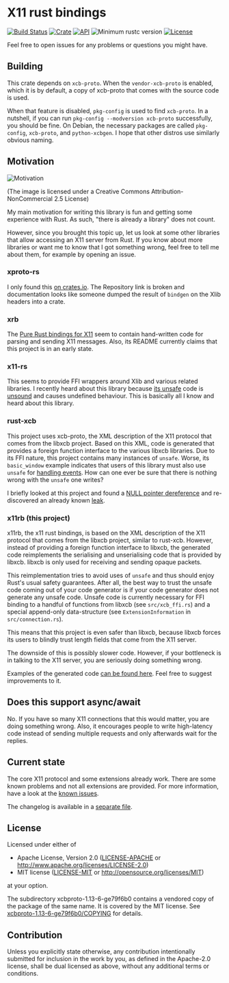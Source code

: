 # X11 rust bindings

[![Build Status](https://travis-ci.org/psychon/x11rb.svg?branch=master)](https://travis-ci.org/psychon/x11rb)
[![Crate](https://img.shields.io/crates/v/x11rb.svg)](https://crates.io/crates/x11rb)
[![API](https://docs.rs/x11rb/badge.svg)](https://docs.rs/x11rb)
![Minimum rustc version](https://img.shields.io/badge/rustc-1.37+-lightgray.svg)
[![License](https://img.shields.io/crates/l/x11rb.svg)](https://github.com/psychon/x11rb#license)

Feel free to open issues for any problems or questions you might have.


## Building

This crate depends on `xcb-proto`. When the `vendor-xcb-proto` is enabled, which
it is by default, a copy of xcb-proto that comes with the source code is used.

When that feature is disabled, `pkg-config` is used to find `xcb-proto`.  In a
nutshell, if you can run `pkg-config --modversion xcb-proto` successfully, you
should be fine. On Debian, the necessary packages are called `pkg-config`,
`xcb-proto`, and `python-xcbgen`. I hope that other distros use similarly
obvious naming.


## Motivation

![Motivation](https://imgs.xkcd.com/comics/standards.png)

(The image is licensed under a Creative Commons Attribution-NonCommercial 2.5 License)

My main motivation for writing this library is fun and getting some experience
with Rust. As such, "there is already a library" does not count.

However, since you brought this topic up, let us look at some other libraries
that allow accessing an X11 server from Rust. If you know about more libraries
or want me to know that I got something wrong, feel free to tell me about them,
for example by opening an issue.


### xproto-rs

I only found this [on crates.io](https://crates.io/crates/xproto). The
Repository link is broken and documentation looks like someone dumped the result
of `bindgen` on the Xlib headers into a crate.


### xrb

The [Pure Rust bindings for X11](https://github.com/DaMrNelson/xrb) seem to
contain hand-written code for parsing and sending X11 messages. Also, its README
currently claims that this project is in an early state.


### x11-rs

This seems to provide FFI wrappers around Xlib and various related libraries. I
recently heard about this library because [its
unsafe](https://github.com/erlepereira/x11-rs/issues/99) code is
[unsound](https://github.com/rust-lang/rust/issues/52898) and causes undefined
behaviour. This is basically all I know and heard about this library.


### rust-xcb

This project uses xcb-proto, the XML description of the X11 protocol that comes
from the libxcb project. Based on this XML, code is generated that provides a
foreign function interface to the various libxcb libraries. Due to its FFI
nature, this project contains many instances of `unsafe`. Worse, its
`basic_window` example indicates that users of this library must also use
`unsafe` for [handling
events](https://github.com/rtbo/rust-xcb/blob/d7cb614a6fe9f4424ed26939a5720770f84acd05/examples/basic_window.rs#L66).
How can one ever be sure that there is nothing wrong with the `unsafe` one
writes?

I briefly looked at this project and found a [NULL pointer
dereference](https://github.com/rtbo/rust-xcb/issues/64) and re-discovered an
already known [leak](https://github.com/rtbo/rust-xcb/issues/57).


### x11rb (this project)

x11rb, the x11 rust bindings, is based on the XML description of the X11
protocol that comes from the libxcb project, similar to rust-xcb. However,
instead of providing a foreign function interface to libxcb, the generated code
reimplements the serialising and unserialising code that is provided by libxcb.
libxcb is only used for receiving and sending opaque packets.

This reimplementation tries to avoid uses of `unsafe` and thus should enjoy
Rust's usual safety guarantees. After all, the best way to trust the unsafe code
coming out of your code generator is if your code generator does not generate
any unsafe code. Unsafe code is currently necessary for FFI binding to a handful
of functions from libxcb (see `src/xcb_ffi.rs`) and a special append-only
data-structure (see `ExtensionInformation` in `src/connection.rs`).

This means that this project is even safer than libxcb, because libxcb forces
its users to blindly trust length fields that come from the X11 server.

The downside of this is possibly slower code. However, if your bottleneck is in
talking to the X11 server, you are seriously doing something wrong.

Examples of the generated code [can be found here](doc/generated_code.md). Feel
free to suggest improvements to it.


## Does this support async/await

No. If you have so many X11 connections that this would matter, you are doing
something wrong. Also, it encourages people to write high-latency code instead
of sending multiple requests and only afterwards wait for the replies.


## Current state

The core X11 protocol and some extensions already work. There are some known
problems and not all extensions are provided. For more information, have a look
at the [known issues](https://github.com/psychon/x11rb/issues).

The changelog is available in a [separate file](doc/changelog.md).


## License

Licensed under either of

 * Apache License, Version 2.0
   ([LICENSE-APACHE](LICENSE-APACHE) or http://www.apache.org/licenses/LICENSE-2.0)
 * MIT license
   ([LICENSE-MIT](LICENSE-MIT) or http://opensource.org/licenses/MIT)

at your option.

The subdirectory xcbproto-1.13-6-ge79f6b0 contains a vendored copy of the
package of the same name. It is covered by the MIT license. See
[xcbproto-1.13-6-ge79f6b0/COPYING](xcb-proto-1.13/COPYING) for details.

## Contribution

Unless you explicitly state otherwise, any contribution intentionally submitted
for inclusion in the work by you, as defined in the Apache-2.0 license, shall be
dual licensed as above, without any additional terms or conditions.

